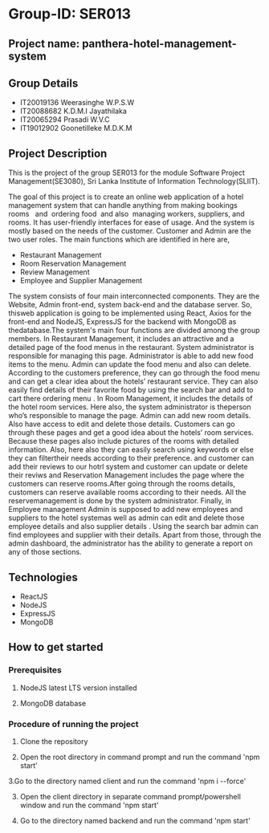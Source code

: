 # Group-ID: SER013
## Project name: panthera-hotel-management-system
## Group Details

* IT20019136 Weerasinghe W.P.S.W
* IT20088682 K.D.M.I Jayathilaka
* IT20065294 Prasadi W.V.C
* IT19012902 Goonetilleke M.D.K.M

## Project Description

This is the project of the group SER013 for the module Software Project Management(SE3080), Sri Lanka Institute of Information Technology(SLIIT).


The goal of this project is to create an online web application of a hotel management system that can handle anything from making bookings rooms   and  ordering food  and also  managing workers, suppliers, and rooms. It has user-friendly interfaces for ease of usage. And the system is mostly based on the needs of the customer. Customer and Admin are the two user roles. The main functions which are identified in here are,

* Restaurant Management
* Room Reservation  Management
* Review Management
* Employee and Supplier Management


The system consists of four main interconnected components. They are the Website, Admin front-end, system back-end and the database server. So, thisweb application is going to be implemented using React, Axios for the front-end and NodeJS, ExpressJS for the backend with MongoDB as thedatabase.The system's main four functions are divided among the group members. In Restaurant Management, it includes an attractive and a detailed page of the food menus in the restaurant. System administrator is responsible for managing this page. Administrator is able to add new food items to the menu. Admin can update the food menu and also can delete. According to the customers preference, they can go through the food menu and can get a clear idea about the hotels’ restaurant service. They can also easily find details of their favorite food by using the search bar and add to cart there ordering menu . In Room Management, it includes the details of the hotel room services. Here also, the system administrator is theperson who’s responsible to manage the page. Admin can add new room  details. Also have access to edit and delete those details.
Customers can go through these pages and get a good idea about the hotels’ room  services. Because these pages also include pictures of the rooms  with detailed information. Also, here also they can easily search using keywords or else they can filtertheir needs according to their preference. and customer can add their reviews to our hotrl system and customer can  update or delete their reviws and   Reservation Management includes the page where the customers can reserve rooms.After going through the rooms details, customers can reserve available rooms according to their needs. All the reservemanagement is done by the system administrator. Finally, in Employee management Admin is supposed to add new employees and suppliers  to the hotel systemas well as admin can edit and delete those employee details and also  supplier details . Using the search bar admin can find employees  and supplier with their details. Apart from those, through the admin dashboard, the administrator has the ability to generate a report on any of those sections.

## Technologies

* ReactJS
* NodeJS
* ExpressJS
* MongoDB

## How to get started
### Prerequisites

1. NodeJS latest LTS version installed

2. MongoDB database

### Procedure of running the project

1. Clone the repository

2. Open the root directory in command prompt and run the command 'npm start'

3.Go to the directory named client  and run the command 'npm i --force'

3. Open the client directory in separate command prompt/powershell window and run the command 'npm start'

4. Go to the directory named backend  and run the command 'npm start'
